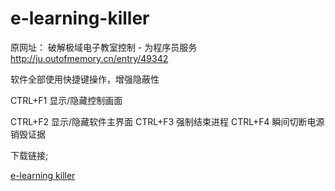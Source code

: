 # e-learning-killer

原网址：
破解极域电子教室控制 - 为程序员服务
http://ju.outofmemory.cn/entry/49342


软件全部使用快捷键操作，增强隐蔽性

CTRL+F1   显示/隐藏控制画面

CTRL+F2   显示/隐藏软件主界面
CTRL+F3  强制结束进程
CTRL+F4   瞬间切断电源 销毁证据

下载链接;

[e-learning killer](https://github.com/rutygrsui/e-learning-killer/raw/master/KillControl%20V1.01.exe)





